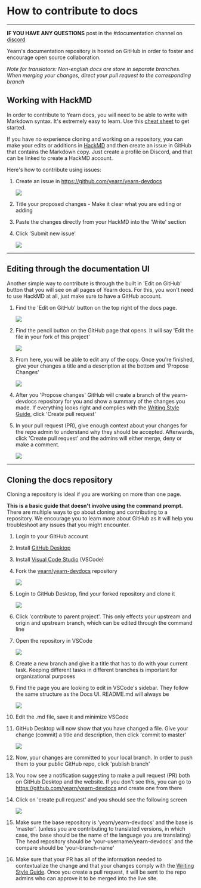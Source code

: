 # How to contribute to docs

---

**IF YOU HAVE ANY QUESTIONS** post in the #documentation channel on [discord](https://discord.gg/freT6YRNSX)

Yearn's documentation repository is hosted on GitHub in order to foster and encourage open source collaboration.

_Note for translators: Non-english docs are store in separate branches. When merging your changes, direct your pull request to the corresponding branch_

## Working with HackMD

In order to contribute to Yearn docs, you will need to be able to write with Markdown syntax. It's extremely easy to learn. Use this [cheat sheet](https://www.markdownguide.org/cheat-sheet/) to get started.

If you have no experience cloning and working on a repository, you can make your edits or additions in [HackMD](https://hackmd.io) and then create an issue in GitHub that contains the Markdown copy. Just create a profile on Discord, and that can be linked to create a HackMD account.

Here's how to contribute using issues:

1. Create an issue in https://github.com/yearn/yearn-devdocs

   ![](https://i.imgur.com/m4J2vKh.jpg)

2. Title your proposed changes - Make it clear what you are editing or adding
3. Paste the changes directly from your HackMD into the 'Write' section
4. Click 'Submit new issue'

   ![](https://i.imgur.com/fbvUX1t.jpeg)

---

## Editing through the documentation UI

Another simple way to contribute is through the built in 'Edit on GitHub' button that you will see on all pages of Yearn docs. For this, you won't need to use HackMD at all, just make sure to have a GitHub account.

1. Find the 'Edit on GitHub' button on the top right of the docs page.

   ![](https://i.imgur.com/raB4DUB.jpg)

2. Find the pencil button on the GitHub page that opens. It will say 'Edit the file in your fork of this project'

   ![](https://i.imgur.com/boWmvln.jpg)

3. From here, you will be able to edit any of the copy. Once you're finished, give your changes a title and a description at the bottom and 'Propose Changes'

   ![](https://i.imgur.com/oESKgwx.jpg)

4. After you 'Propose changes' GitHub will create a branch of the yearn-devdocs repository for you and show a summary of the changes you made. If everything looks right and complies with the [Writing Style Guide](https://docs.yearn.finance/contributing/documentation/writing-style-guide), click 'Create pull request'

5. In your pull request (PR), give enough context about your changes for the repo admin to understand why they should be accepted. Afterwards, click 'Create pull request' and the admins will either merge, deny or make a comment.

   ![](https://i.imgur.com/iTGJanv.jpeg)

---

## Cloning the docs repository

Cloning a repository is ideal if you are working on more than one page.

**This is a basic guide that doesn't involve using the command prompt.** There are multiple ways to go about cloning and contributing to a repository. We encourage you to learn more about GitHub as it will help you troubleshoot any issues that you might encounter.

1. Login to your GitHub account
2. Install [GitHub Desktop](https://desktop.github.com)
3. Install [Visual Code Studio](https://code.visualstudio.com) (VSCode)
4. Fork the [yearn/yearn-devdocs](https://github.com/yearn/yearn-devdocs) repository

   ![](https://i.imgur.com/vVpFt7a.jpeg)

5. Login to GitHub Desktop, find your forked repository and clone it

   ![](https://i.imgur.com/7ycrC2F.jpg)

6. Click 'contribute to parent project'. This only effects your upstream and origin and upstream branch, which can be edited through the command line
7. Open the repository in VSCode

   ![](https://i.imgur.com/Q0jWQic.jpg)

8. Create a new branch and give it a title that has to do with your current task. Keeping different tasks in different branches is important for organizational purposes
9. Find the page you are looking to edit in VSCode's sidebar. They follow the same structure as the Docs UI. README.md will always be

   ![](https://i.imgur.com/dIfrmfU.png)

10. Edit the .md file, save it and minimize VSCode
11. GitHub Desktop will now show that you have changed a file. Give your change (commit) a title and description, then click 'commit to master'

    ![](https://i.imgur.com/XE2Ghim.jpg)

12. Now, your changes are committed to your local branch. In order to push them to your public GitHub repo, click 'publish branch'
13. You now see a notification suggesting to make a pull request (PR) both on GitHub Desktop and the website. If you don't see this, you can go to https://github.com/yearn/yearn-devdocs and create one from there
14. Click on 'create pull request' and you should see the following screen

    ![](https://i.imgur.com/r8JuC84.jpg)

15. Make sure the base repository is 'yearn/yearn-devdocs' and the base is 'master'. (unless you are contributing to translated versions, in which case, the base should be the name of the language you are translating) The head repository should be 'your-username/yearn-devdocs' and the compare should be 'your-branch-name'
16. Make sure that your PR has all of the information needed to contextualize the change and that your changes comply with the [Writing Style Guide](https://docs.yearn.finance/contributing/documentation/writing-style-guide). Once you create a pull request, it will be sent to the repo admins who can approve it to be merged into the live site.
